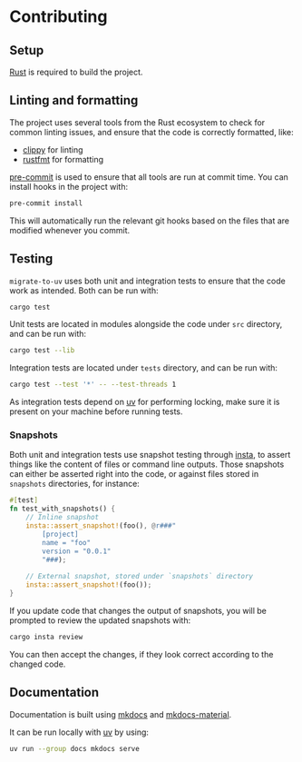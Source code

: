 # Contributing

## Setup

[Rust](https://rustup.rs/) is required to build the project.

## Linting and formatting

The project uses several tools from the Rust ecosystem to check for common linting issues, and ensure that the code is
correctly formatted, like:

- [clippy](https://doc.rust-lang.org/clippy/) for linting
- [rustfmt](https://rust-lang.github.io/rustfmt/) for formatting

[pre-commit](https://pre-commit.com/) is used to ensure that all tools are run at commit time. You can install hooks in
the project with:

```bash
pre-commit install
```

This will automatically run the relevant git hooks based on the files that are modified whenever you commit.

## Testing

`migrate-to-uv` uses both unit and integration tests to ensure that the code work as intended. Both can be run with:

```bash
cargo test
```

Unit tests are located in modules alongside the code under `src` directory, and can be run with:

```bash
cargo test --lib
```

Integration tests are located under `tests` directory, and can be run with:

```bash
cargo test --test '*' -- --test-threads 1
```

As integration tests depend on [uv](https://docs.astral.sh/uv/) for performing locking, make sure it is present on your
machine before running tests.

### Snapshots

Both unit and integration tests use snapshot testing through [insta](https://insta.rs/), to assert things like the
content of files or command line outputs. Those snapshots can either be asserted right into the code, or against files
stored in `snapshots` directories, for instance:

```rust
#[test]
fn test_with_snapshots() {
    // Inline snapshot
    insta::assert_snapshot!(foo(), @r###"
        [project]
        name = "foo"
        version = "0.0.1"
        "###);
    
    // External snapshot, stored under `snapshots` directory
    insta::assert_snapshot!(foo());
}
```

If you update code that changes the output of snapshots, you will be prompted to review the updated snapshots with:

```bash
cargo insta review
```

You can then accept the changes, if they look correct according to the changed code.

## Documentation

Documentation is built using [mkdocs](https://www.mkdocs.org/) and [mkdocs-material](https://squidfunk.github.io/mkdocs-material/).

It can be run locally with [uv](https://docs.astral.sh/uv/) by using:

```bash
uv run --group docs mkdocs serve
```
